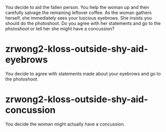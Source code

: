 You decide to aid the fallen person. You help the woman up and then carefully salvage the remaining leftover coffee. As the woman gathers herself, she immediately sees your luscious eyebrows. She insists you should do the photoshoot. Do you agree with her statements and go to the photoshoot or tell her she might have a concussion?
# zrwong2-kloss-outside-shy-aid-eyebrows
You decide to agree with statements made about your eyebrows and go to the photoshoot.
# zrwong2-kloss-outside-shy-aid-concussion
You decide the woman might actually have a concussion.
